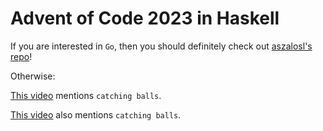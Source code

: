 # Advent of Code 2023 in Haskell

If you are interested in `Go`, then you should definitely check out [aszalosl's repo](https://github.com/aszalosl/aoc2023)!

Otherwise:

[This video](https://youtu.be/wyABTfR9UTU?si=Puap47UhMpyqnkZP&t=812) mentions `catching balls`.

[This video](https://youtu.be/T5AUgClWQHs?si=OQGHm9LYllJf5lHt&t=615) also mentions `catching balls`.
